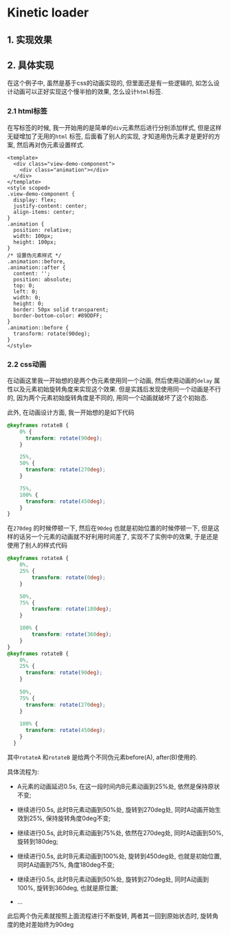 # Kinetic loader

## 1. 实现效果
<KineticLoader />

## 2. 具体实现
在这个例子中, 虽然是基于css的动画实现的, 但里面还是有一些逻辑的, 如怎么设计动画可以正好实现这个慢半拍的效果, 怎么设计`html`标签.

### 2.1 html标签

在写标签的时候, 我一开始用的是简单的`div`元素然后进行分别添加样式, 但是这样无疑增加了无用的`html` 标签, 后面看了别人的实现, 才知道用伪元素才是更好的方案, 然后再对伪元素设置样式.
```vue
<template>
  <div class="view-demo-component">
    <div class="animation"></div>
  </div>
</template>
<style scoped>
.view-demo-component {
  display: flex;
  justify-content: center;
  align-items: center;
}
.animation {
  position: relative;
  width: 100px;
  height: 100px;
}
/* 设置伪元素样式 */
.animation::before,
.animation::after {
  content: '';
  position: absolute;
  top: 0;
  left: 0;
  width: 0;
  height: 0;
  border: 50px solid transparent;
  border-bottom-color: #89DDFF;
}
.animation::before {
  transform: rotate(90deg);
}
</style>
```

### 2.2 css动画

在动画这里我一开始想的是两个伪元素使用同一个动画, 然后使用动画的`delay` 属性以及元素初始旋转角度来实现这个效果. 但是实践后发现使用同一个动画是不行的, 因为两个元素初始旋转角度是不同的, 用同一个动画就破坏了这个初始态.

此外, 在动画设计方面, 我一开始想的是如下代码
```css
@keyframes rotateB { 
    0% {
      transform: rotate(90deg);
    }

    25%,
    50% {
      transform: rotate(270deg);
    }

    75%,
    100% {
      transform: rotate(450deg);
    }
}
```
在`270deg` 的时候停顿一下, 然后在`90deg` 也就是初始位置的时候停顿一下, 但是这样的话另一个元素的动画就不好利用时间差了, 实现不了实例中的效果, 于是还是使用了别人的样式代码

```css
@keyframes rotateA {
    0%,
    25% {
        transform: rotate(0deg);
    }

    50%,
    75% {
        transform: rotate(180deg);
    }

    100% {
        transform: rotate(360deg);
    }
}
@keyframes rotateB {
    0%,
    25% {
      transform: rotate(90deg);
    }
  
    50%,
    75% {
      transform: rotate(270deg);
    }
  
    100% {
      transform: rotate(450deg);
    }
  }
```
其中`rotateA` 和`rotateB` 是给两个不同伪元素before(A), after(B)使用的.

具体流程为:

- A元素的动画延迟0.5s, 在这一段时间内B元素动画到25%处, 依然是保持原状不变;

- 继续进行0.5s, 此时B元素动画到50%处, 旋转到270deg处, 同时A动画开始生效到25%, 保持旋转角度0deg不变;

- 继续进行0.5s, 此时B元素动画到75%处, 依然在270deg处, 同时A动画到50%, 旋转到180deg;

- 继续进行0.5s, 此时B元素动画到100%处, 旋转到450deg处, 也就是初始位置, 同时A动画到75%, 角度180deg不变;

- 继续进行0.5s, 此时B元素动画到50%处, 旋转到270deg处, 同时A动画到100%, 旋转到360deg, 也就是原位置;

- ...


此后两个伪元素就按照上面流程进行不断旋转, 两者其一回到原始状态时, 旋转角度的绝对差始终为90deg

<script setup>
import KineticLoader from './viewComponent/KineticLoader.vue'
</script>